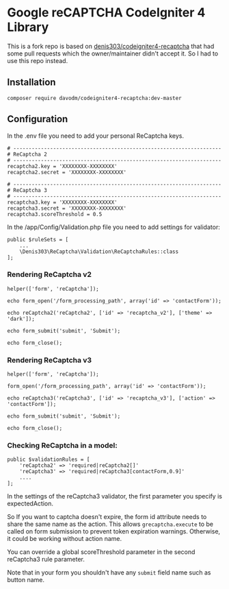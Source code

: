 Google reCAPTCHA CodeIgniter 4 Library
======================================

This is a fork repo is based on [denis303/codeigniter4-recaptcha](https://github.com/denis303/codeigniter4-recaptcha) that had some pull requests which the owner/maintainer didn't accept it.
So I had to use this repo instead.

## Installation

```composer require davodm/codeigniter4-recaptcha:dev-master```

## Configuration

In the .env file you need to add your personal ReCaptcha keys.

```
# --------------------------------------------------------------------
# ReCaptcha 2
# --------------------------------------------------------------------
recaptcha2.key = 'XXXXXXXX-XXXXXXXX'
recaptcha2.secret = 'XXXXXXXX-XXXXXXXX'

# --------------------------------------------------------------------
# ReCaptcha 3
# --------------------------------------------------------------------
recaptcha3.key = 'XXXXXXXX-XXXXXXXX'
recaptcha3.secret = 'XXXXXXXX-XXXXXXXX'
recaptcha3.scoreThreshold = 0.5
```

In the /app/Config/Validation.php file you need to add settings for validator:

```
public $ruleSets = [
    ...
    \Denis303\ReCaptcha\Validation\ReCaptchaRules::class
];
```

### Rendering ReCaptcha v2

```
helper(['form', 'reCaptcha']);

echo form_open('/form_processing_path', array('id' => 'contactForm'));

echo reCaptcha2('reCaptcha2', ['id' => 'recaptcha_v2'], ['theme' => 'dark']);

echo form_submit('submit', 'Submit');

echo form_close();
```

### Rendering ReCaptcha v3

```
helper(['form', 'reCaptcha']);

form_open('/form_processing_path', array('id' => 'contactForm'));

echo reCaptcha3('reCaptcha3', ['id' => 'recaptcha_v3'], ['action' => 'contactForm']);

echo form_submit('submit', 'Submit');

echo form_close();
```

### Checking ReCaptcha in a model:

```
public $validationRules = [
    'reCaptcha2' => 'required|reCaptcha2[]'
    'reCaptcha3' => 'required|reCaptcha3[contactForm,0.9]'
    ....
];
```

In the settings of the reCaptcha3 validator, the first parameter you specify is expectedAction.

So If you want to captcha doesn't expire, the form id attribute needs to share the same name as the action.
This allows `grecaptcha.execute` to be called on form submission to prevent token  expiration warnings.
Otherwise, it could be working without action name.

You can override a global scoreThreshold parameter in the second reCaptcha3 rule parameter.

Note that in your form you shouldn't have any `submit` field name such as button name.